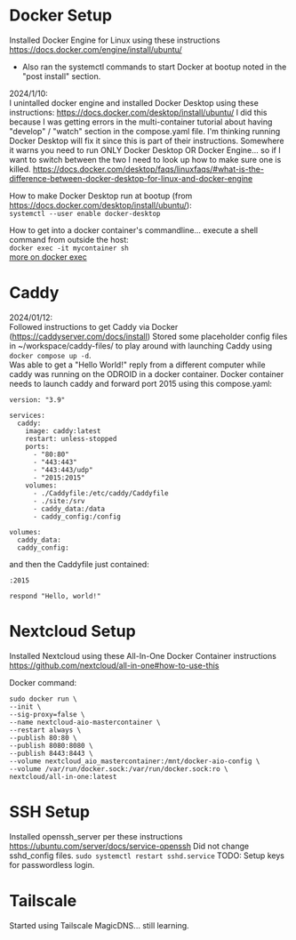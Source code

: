 # Docker Setup
Installed Docker Engine for Linux using these instructions https://docs.docker.com/engine/install/ubuntu/
* Also ran the systemctl commands to start Docker at bootup noted in the "post install" section.

2024/1/10:  
I unintalled docker engine and installed Docker Desktop using these instructions:
https://docs.docker.com/desktop/install/ubuntu/
I did this because I was getting errors in the multi-container tutorial about having "develop" / "watch" section in the compose.yaml file. I'm thinking running Docker Desktop will fix it since this is part of their instructions. Somewhere it warns you need to run ONLY Docker Desktop OR Docker Engine... so if I want to switch between the two I need to look up how to make sure one is killed. https://docs.docker.com/desktop/faqs/linuxfaqs/#what-is-the-difference-between-docker-desktop-for-linux-and-docker-engine

How to make Docker Desktop run at bootup (from https://docs.docker.com/desktop/install/ubuntu/):  
`systemctl --user enable docker-desktop`

How to get into a docker container's commandline... execute a shell command from outside the host:  
`docker exec -it mycontainer sh`  
[more on docker exec](https://docs.docker.com/engine/reference/commandline/exec/)

# Caddy
2024/01/12:  
Followed instructions to get Caddy via Docker (https://caddyserver.com/docs/install)
Stored some placeholder config files in ~/workspace/caddy-files/ to play around with launching Caddy using `docker compose up -d`.  
Was able to get a "Hello World!" reply from a different computer while caddy was running on the ODROID in a docker container. Docker container needs to launch caddy and forward port 2015 using this compose.yaml:  
```
version: "3.9"

services:
  caddy:
    image: caddy:latest
    restart: unless-stopped
    ports:
      - "80:80"
      - "443:443"
      - "443:443/udp"
      - "2015:2015"
    volumes:
      - ./Caddyfile:/etc/caddy/Caddyfile
      - ./site:/srv
      - caddy_data:/data
      - caddy_config:/config

volumes:
  caddy_data:
  caddy_config:
```


and then the Caddyfile just contained:  
```
:2015

respond "Hello, world!"
```


# Nextcloud Setup
Installed Nextcloud using these All-In-One Docker Container instructions https://github.com/nextcloud/all-in-one#how-to-use-this

Docker command:
```
sudo docker run \
--init \
--sig-proxy=false \
--name nextcloud-aio-mastercontainer \
--restart always \
--publish 80:80 \
--publish 8080:8080 \
--publish 8443:8443 \
--volume nextcloud_aio_mastercontainer:/mnt/docker-aio-config \
--volume /var/run/docker.sock:/var/run/docker.sock:ro \
nextcloud/all-in-one:latest
```

# SSH Setup
Installed openssh_server per these instructions
https://ubuntu.com/server/docs/service-openssh
Did not change sshd_config files.
`sudo systemctl restart sshd.service`
TODO: Setup keys for passwordless login.

# Tailscale
Started using Tailscale MagicDNS... still learning.

